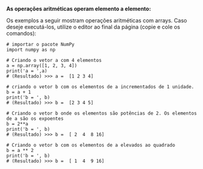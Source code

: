 **As operações aritméticas operam elemento a elemento:**

Os exemplos a seguir mostram  operações aritméticas com arrays. Caso deseje executá-los, utilize o editor ao final da página (copie e cole os comandos):

``` 
# importar o pacote NumPy
import numpy as np

# Criando o vetor a com 4 elementos
a = np.array([1, 2, 3, 4])
print('a = ',a)
# (Resultado) >>> a =  [1 2 3 4]

# criando o vetor b com os elementos de a incrementados de 1 unidade.
b = a + 1
print('b = ', b)
# (Resultado) >>> b =  [2 3 4 5]

# Criando o vetor b onde os elementos são potências de 2. Os elementos de a são os expoentes
b = 2**a
print('b = ', b)
# (Resultado) >>> b =  [ 2  4  8 16]

# Criando o vetor b com os elementos de a elevados ao quadrado
b = a ** 2
print('b = ', b)
# (Resultado) >>> b =  [ 1  4  9 16]

```
